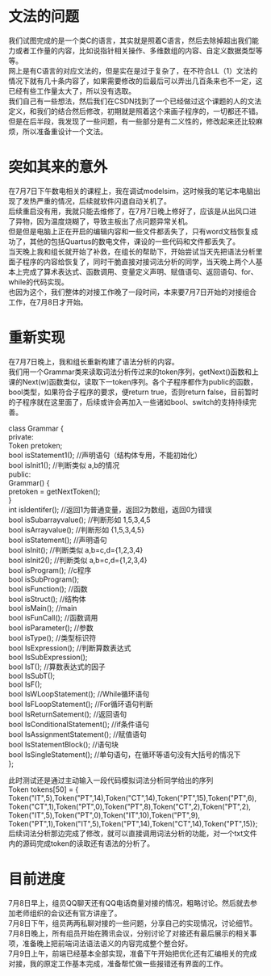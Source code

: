 # 文法的问题  
我们试图完成的是一个类C的语言，其实就是照着C语言，然后去除掉超出我们能力或者工作量的内容，比如说指针相关操作、多维数组的内容、自定义数据类型等等。  
网上是有C语言的对应文法的，但是实在是过于复杂了，在不符合LL（1）文法的情况下就有几十条内容了，如果需要修改的后最后可以弄出几百条来也不一定，这已经有些工作量太大了，所以没有选取。  
我们自己有一些想法，然后我们在CSDN找到了一个已经做过这个课题的人的文法定义，和我们的结合然后修改，初期就是照着这个来画子程序的，一切都还不错。  
但是在后半段，我发现了一些问题，有一些部分是有二义性的，修改起来还比较麻烦，所以准备重设计一个文法。  
# 突如其来的意外  
在7月7日下午数电相关的课程上，我在调试modelsim，这时候我的笔记本电脑出现了发热严重的情况，后续就软件闪退自动关机了。  
后续重启没有用，我就只能去维修了，在7月7日晚上修好了，应该是从出风口进了异物，因为温度烧糊了，导致主板出了点问题异常关机。  
但是但是电脑上正在开启的编辑内容和一些文件都丢失了，只有word文档恢复成功了，其他的包括Quartus的数电文件，课设的一些代码和文件都丢失了。  
当天晚上我和组长就开始了补救，在组长的帮助下，开始尝试当天先把语法分析里面子程序的内容给恢复了，同时干脆直接对接词法分析的同学，当天晚上两个人基本上完成了算术表达式、函数调用、变量定义声明、赋值语句、返回语句、for、while的代码实现。  
也因为这个，我们整体的对接工作晚了一段时间，本来要7月7日开始的对接组合工作，在7月8日才开始。  
# 重新实现  
在7月7日晚上，我和组长重新构建了语法分析的内容。  
我们用一个Grammar类来读取词法分析传过来的token序列，getNext()函数和上课的Next(w)函数类似，读取下一token序列。各个子程序都作为public的函数，bool类型，如果符合子程序的要求，便return true，否则return false，目前暂时的子程序就在这里面了，后续或许会再加入一些诸如bool、switch的支持持续完善。  

class Grammar {  
private:  
    Token pretoken;  
    bool isStatement1();                     //声明语句（结构体专用，不能初始化）  
    bool isInit1();                          //判断类似 a,b的情况  
public:  
    Grammar() {  
        pretoken = getNextToken();  
    }  
    int isIdentifer();                      //返回1为普通变量，返回2为数组，返回0为错误  
    bool isSubarrayvalue();                 //判断形如 1,5,3,4,5  
    bool isArrayvalue();                    //判断形如 {1,5,3,4,5}  
    bool isStatement();                     //声明语句  
    bool isInit();                          //判断类似 a,b=c,d={1,2,3,4}  
    bool isInit2();                          //判断类似 a,b=c,d={1,2,3,4}  
    bool isProgram();                       //c程序  
    bool isSubProgram();  
    bool isFunction();                      //函数  
    bool isStruct();                        //结构体  
    bool isMain();                          //main  
    bool isFunCall();                       //函数调用  
    bool isParameter();                     //参数  
    bool isType();                          //类型标识符  
    bool IsExpression();                    //判断算数表达式  
    bool IsSubExpression();    
    bool IsT();                             //算数表达式的因子  
    bool IsSubT();   
    bool IsF();  
    bool IsWLoopStatement();                 //While循环语句  
    bool IsFLoopStatement();                 //For循环语句判断  
    bool IsReturnSatement();                //返回语句  
    bool IsConditionalStatement();          //if条件语句  
    bool IsAssignmentStatement();           //赋值语句  
    bool IsStatementBlock();                //语句块  
    bool IsSingleStatement();               //单句语句，在循环等语句没有大括号的情况下  
};  

此时测试还是通过主动输入一段代码模拟词法分析同学给出的序列  
Token tokens[50] = {  Token("IT",5),Token("PT",14),Token("CT",14),Token("PT",15),Token("PT",6),  
Token("CT",1),Token("PT",0),Token("PT",8),Token("CT",2),Token("PT",2),  
Token("IT",5),Token("PT",0),Token("IT",10),Token("PT",9),  
Token("PT",1),Token("IT",5),Token("PT",14),Token("CT",14),Token("PT",15)};  
后续词法分析那边完成了修改，就可以直接调用词法分析的功能，对一个txt文件内的源码完成token的读取还有语法的分析了。  
# 目前进度  
7月8日早上，组员QQ聊天还有QQ电话商量对接的情况，粗略讨论。然后就去参加老师组织的会议还有官方讲座了。  
7月8日下午，组员两两私聊对接的一些问题，分享自己的实现情况，讨论细节。  
7月8日晚上，所有组员开始在腾讯会议，分别讨论了对接还有最后展示的相关事项，准备晚上把前端词法语法语义的内容完成整个整合好。  
7月9日上午，前端已经基本全部实现，准备下午开始把优化还有汇编相关的完成对接，我的原定工作基本完成，准备帮忙做一些报错还有界面的工作。  


